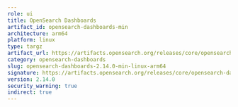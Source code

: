 ```yaml
---
role: ui
title: OpenSearch Dashboards
artifact_id: opensearch-dashboards-min
architecture: arm64
platform: linux
type: targz
artifact_url: https://artifacts.opensearch.org/releases/core/opensearch-dashboards/2.14.0/opensearch-dashboards-min-2.14.0-linux-arm64.tar.gz
category: opensearch-dashboards
slug: opensearch-dashboards-2.14.0-min-linux-arm64
signature: https://artifacts.opensearch.org/releases/core/opensearch-dashboards/2.14.0/opensearch-dashboards-min-2.14.0-linux-arm64.tar.gz.sig
version: 2.14.0
security_warning: true
indirect: true
---
```

